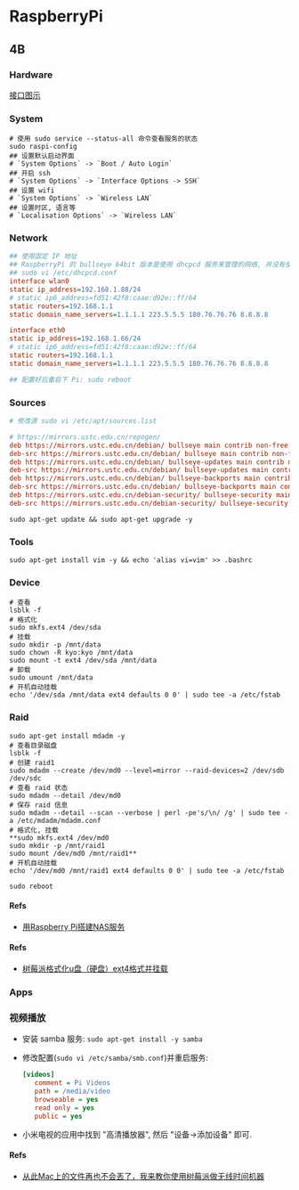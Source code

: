 # RaspberryPi
## 4B
### Hardware
[接口图示](https://img.alicdn.com/imgextra/i4/2206530532867/O1CN01ZL9ZPk1X385HNnOpj_!!2206530532867.jpg)

### System

```shell
# 使用 sudo service --status-all 命令查看服务的状态
sudo raspi-config
## 设置默认启动界面
# `System Options` -> `Boot / Auto Login`
## 开启 ssh
# `System Options` -> `Interface Options -> SSH`
## 设置 wifi
# `System Options` -> `Wireless LAN`
## 设置时区, 语言等
# `Localisation Options` -> `Wireless LAN`
```

### Network 
```ini
## 使用固定 IP 地址
## RaspberryPi 的 bullseye 64bit 版本是使用 dhcpcd 服务来管理的网络, 并没有使用 networking
## sudo vi /etc/dhcpcd.conf
interface wlan0
static ip_address=192.168.1.88/24
# static ip6_address=fd51:42f8:caae:d92e::ff/64
static routers=192.168.1.1
static domain_name_servers=1.1.1.1 223.5.5.5 180.76.76.76 8.8.8.8

interface eth0
static ip_address=192.168.1.66/24
# static ip6_address=fd51:42f8:caae:d92e::ff/64
static routers=192.168.1.1
static domain_name_servers=1.1.1.1 223.5.5.5 180.76.76.76 8.8.8.8

## 配置好后重启下 Pi: sudo reboot
```

### Sources

```ini
# 修改源 sudo vi /etc/apt/sources.list

# https://mirrors.ustc.edu.cn/repogen/
deb https://mirrors.ustc.edu.cn/debian/ bullseye main contrib non-free
deb-src https://mirrors.ustc.edu.cn/debian/ bullseye main contrib non-free
deb https://mirrors.ustc.edu.cn/debian/ bullseye-updates main contrib non-free
deb-src https://mirrors.ustc.edu.cn/debian/ bullseye-updates main contrib non-free
deb https://mirrors.ustc.edu.cn/debian/ bullseye-backports main contrib non-free
deb-src https://mirrors.ustc.edu.cn/debian/ bullseye-backports main contrib non-free
deb https://mirrors.ustc.edu.cn/debian-security/ bullseye-security main contrib non-free
deb-src https://mirrors.ustc.edu.cn/debian-security/ bullseye-security main contrib non-free

```

```shell
sudo apt-get update && sudo apt-get upgrade -y
```

### Tools
```shell
sudo apt-get install vim -y && echo 'alias vi=vim' >> .bashrc
```

### Device
```shell
# 查看
lsblk -f
# 格式化
sudo mkfs.ext4 /dev/sda
# 挂载
sudo mkdir -p /mnt/data
sudo chown -R kyo:kyo /mnt/data
sudo mount -t ext4 /dev/sda /mnt/data
# 卸载
sudo umount /mnt/data
# 开机自动挂载
echo '/dev/sda /mnt/data ext4 defaults 0 0' | sudo tee -a /etc/fstab

```

### Raid
```shell
sudo apt-get install mdadm -y
# 查看目录磁盘
lsblk -f
# 创建 raid1
sudo mdadm --create /dev/md0 --level=mirror --raid-devices=2 /dev/sdb /dev/sdc
# 查看 raid 状态
sudo mdadm --detail /dev/md0
# 保存 raid 信息
sudo mdadm --detail --scan --verbose | perl -pe's/\n/ /g' | sudo tee -a /etc/mdadm/mdadm.conf
# 格式化, 挂载
**sudo mkfs.ext4 /dev/md0
sudo mkdir -p /mnt/raid1
sudo mount /dev/md0 /mnt/raid1**
# 开机自动挂载
echo '/dev/md0 /mnt/raid1 ext4 defaults 0 0' | sudo tee -a /etc/fstab

sudo reboot
```
#### Refs
* [用Raspberry Pi搭建NAS服务](https://www.jianshu.com/p/f094f76f6ee3)

#### Refs
* [树莓派格式化u盘（硬盘）ext4格式并挂载](https://www.jianshu.com/p/4a8d7ecddeec)

### Apps
### 视频播放
* 安装 samba 服务: `sudo apt-get install -y samba`
* 修改配置(`sudo vi /etc/samba/smb.conf`)并重启服务:  

    ```ini
    [videos]
       comment = Pi Videos
       path = /media/video
       browseable = yes
       read only = yes
       public = yes
    ```
    
* 小米电视的应用中找到 "高清播放器", 然后 "设备->添加设备" 即可.


#### Refs
* [从此Mac上的文件再也不会丟了，我来教你使用树莓派做无线时间机器](https://zhuanlan.zhihu.com/p/335259509)